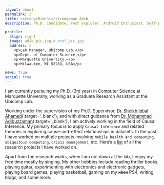 ```yaml
---
layout: about
permalink: /
title: <strong>Riddhi</strong>man Adib
description: Ph.D. candidate. Tech explorer. Android Enthusiast. Self-proclaimed Musician. Goes by "<u>Riddhi</u>".

profile:
  align: right
  image: adib_pic.jpg # prof_pic.jpg
  address: >
    <p>Lab Manager, Ubicomp Lab,</p>
    <p>Dept. of Computer Science,</p>
    <p>Marquette University,</p>
    <p>Milwaukee, WI 53233, USA</p>

news: true
social: true
---
```


I am currently pursuing my Ph.D. (3rd year) in Computer Science at Marquette University, working as a Graduate Research Assistant at the Ubicomp Lab.

Working under the supervision of my Ph.D. Supervisor, [Dr. Sheikh Iqbal Ahamed](http://www.marquette.edu/mscs/facstaff-ahamed.shtml){:target='\_blank'}, and with direct guidance from [Dr. Mohammad Adibuzzaman](https://www.purdue.edu/discoverypark/rche/people/profiles/adibuzzaman_mohammad.php){:target='\_blank'}, I am actively working in the field of Causal Inference. My primary focus is to apply `Causal Inference` and related theories in exploring cause-and-effect relationships in datasets. In the past, I have worked on multiple projects involving `mobile health and computing`, `ubiquitous computing`, `crisis management`, etc. Here’s a [list](https://adib2149.github.io/research) of all the research projects I have worked on.

Apart from the research works, when I am not down at the lab, I enjoy my free time mostly by singing. My other hobbies include reading thriller books, playing guitar, experimenting with electronics and electronic gadgets, playing board games, playing basketball, gaming on my ~~xbox~~ PS4, writing blogs, and some more.
